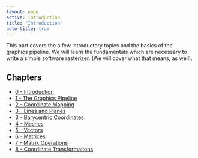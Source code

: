 ```yaml
---
layout: page
active: introduction
title: "Introduction"
auto-title: true
---
```


This part covers the a few introductory topics and the basics of the graphics pipeline.
We will learn the fundamentals which are necessary to write a simple software rasterizer.
(We will cover what that means, as well).

## Chapters

- [0 - Introduction](00-introduction)
- [1 - The Graphics Pipeline](01-graphics-pipeline)
- [2 - Coordinate Mapping](02-coordinate-mapping)
- [3 - Lines and Planes](03-lines-and-planes)
- [3 - Barycentric Coordinates](03-barycentric-coordinates)
- [4 - Meshes](04-meshes)
- [5 - Vectors](05-vectors)
- [6 - Matrices](06-matrices)
- [7 - Matrix Operations](07-matrix-operations)
- [8 - Coordinate Transformations](08-transformations)

